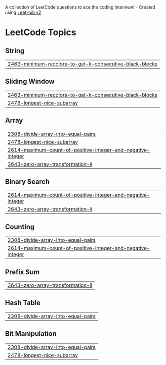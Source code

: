 A collection of LeetCode questions to ace the coding interview! - Created using [LeetHub v2](https://github.com/arunbhardwaj/LeetHub-2.0)
<!---LeetCode Topics Start-->
# LeetCode Topics
## String
|  |
| ------- |
| [2463-minimum-recolors-to-get-k-consecutive-black-blocks](https://github.com/KaranDubey400/coding-problems-solution-/tree/master/2463-minimum-recolors-to-get-k-consecutive-black-blocks) |
## Sliding Window
|  |
| ------- |
| [2463-minimum-recolors-to-get-k-consecutive-black-blocks](https://github.com/KaranDubey400/coding-problems-solution-/tree/master/2463-minimum-recolors-to-get-k-consecutive-black-blocks) |
| [2478-longest-nice-subarray](https://github.com/KaranDubey400/coding-problems-solution-/tree/master/2478-longest-nice-subarray) |
## Array
|  |
| ------- |
| [2308-divide-array-into-equal-pairs](https://github.com/KaranDubey400/coding-problems-solution-/tree/master/2308-divide-array-into-equal-pairs) |
| [2478-longest-nice-subarray](https://github.com/KaranDubey400/coding-problems-solution-/tree/master/2478-longest-nice-subarray) |
| [2614-maximum-count-of-positive-integer-and-negative-integer](https://github.com/KaranDubey400/coding-problems-solution-/tree/master/2614-maximum-count-of-positive-integer-and-negative-integer) |
| [3643-zero-array-transformation-ii](https://github.com/KaranDubey400/coding-problems-solution-/tree/master/3643-zero-array-transformation-ii) |
## Binary Search
|  |
| ------- |
| [2614-maximum-count-of-positive-integer-and-negative-integer](https://github.com/KaranDubey400/coding-problems-solution-/tree/master/2614-maximum-count-of-positive-integer-and-negative-integer) |
| [3643-zero-array-transformation-ii](https://github.com/KaranDubey400/coding-problems-solution-/tree/master/3643-zero-array-transformation-ii) |
## Counting
|  |
| ------- |
| [2308-divide-array-into-equal-pairs](https://github.com/KaranDubey400/coding-problems-solution-/tree/master/2308-divide-array-into-equal-pairs) |
| [2614-maximum-count-of-positive-integer-and-negative-integer](https://github.com/KaranDubey400/coding-problems-solution-/tree/master/2614-maximum-count-of-positive-integer-and-negative-integer) |
## Prefix Sum
|  |
| ------- |
| [3643-zero-array-transformation-ii](https://github.com/KaranDubey400/coding-problems-solution-/tree/master/3643-zero-array-transformation-ii) |
## Hash Table
|  |
| ------- |
| [2308-divide-array-into-equal-pairs](https://github.com/KaranDubey400/coding-problems-solution-/tree/master/2308-divide-array-into-equal-pairs) |
## Bit Manipulation
|  |
| ------- |
| [2308-divide-array-into-equal-pairs](https://github.com/KaranDubey400/coding-problems-solution-/tree/master/2308-divide-array-into-equal-pairs) |
| [2478-longest-nice-subarray](https://github.com/KaranDubey400/coding-problems-solution-/tree/master/2478-longest-nice-subarray) |
<!---LeetCode Topics End-->